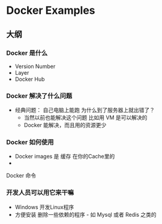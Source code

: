# Docker Examples

## 大纲

### Docker 是什么

* Version Number
* Layer
* Docker Hub


### Docker 解决了什么问题

* 经典问题： 自己电脑上能跑 为什么到了服务器上就出错了？
    * 当然以前也能解决这个问题 比如用 VM 是可以解决的
    * Docker 能解决，而且用的资源更少

### Docker 如何使用

* Docker images 是 缓存 在你的Cache里的
* 
Docker 命令


### 开发人员可以用它来干嘛

* Windows 开发Linux程序
* 方便安装 删除一些依赖的程序 - 如 Mysql 或者 Redis 之类的